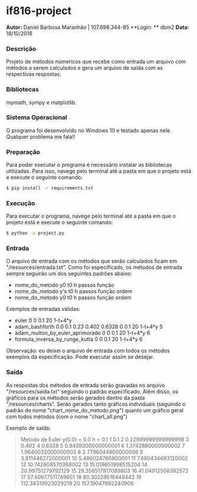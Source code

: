 # if816-project

**Autor:** Daniel Barbosa Maranhão | 107.698.344-85
**Login: ** dbm2 
**Data:** 18/10/2018

### Descrição
Projeto de métodos númericos que recebe como entrada um arquivo com métodos a serem calculados e gera um arquivo de saída com as respectivas respostas.

### Biblíotecas
mpmath, sympy e matplotlib.

### Sistema Operacional
O programa foi desenvolvido no Windows 10 e testado apenas nele. Qualquer problema me fala!!

### Preparação
Para poder executar o programa é necessário instalar as bibliotecas utilizadas.
Para isso, navege pelo terminal até a pasta em que o projeto está e execute o seguinte comando: 
```sh
$ pip install -r requirements.txt
```

### Execução
Para executar o programa, navege pelo terminal até a pasta em que o projeto está e execute o seguinte comando:
```sh
$ python -u project.py
```

### Entrada
O arquivo de entrada com os métodos que serão calculados ficam em "/resources/entrada.txt".
Como foi especificado, os métodos de entrada sempre seguirão um dos seguintes padrões abaixo:
  - nome_do_metodo y0 t0 h passos função
  - nome_do_metodo y's t0 h passos função ordem
  - nome_do_metodo y0 t0 h passos função ordem

Exemplos de entradas válidas:
  - euler 0 0 0.1 20 1-t+4*y
  - adam_bashforth 0.0 0.1 0.23 0.402 0.6328 0 0.1 20 1-t+4*y 5
  - adam_multon_by_euler_aprimorado 0 0 0.1 20 1-t+4*y 6
  - formula_inversa_by_runge_kutta 0 0 0.1 20 1-t+4*y 6

Observação: eu deixei o arquivo de entrada com todos os métodos exemplos da especificação. Pode executar assim se desejar.

### Saída
As respostas dos métodos de entrada serão gravadas no arquivo "/resources/saida.txt" seguindo o padrão especificado.
Além disso, os gráficos para os métodos serão gerados dentro da pasta "/resources/charts". Serão gerados tanto gráficos individuais (seguindo o padrão de nome "chart_nome_do_metodo.png") quanto um gráfico geral com todos métodos (com o nome "chart_all.png")

Exemplo de saída:
> Metodo de Euler
> y(0.0) = 0.0
> h = 0.1
> 1 0.1
> 2 0.22999999999999998
> 3 0.402
> 4 0.6328
> 5 0.9459200000000001
> 6 1.3742880000000002
> 7 1.9640032000000003
> 8 2.7796044800000006
> 9 3.911446272000001
> 10 5.486024780800001
> 11 7.680434693120002
> 12 10.742608570368002
> 13 15.019651998515204
> 14 20.99751279792129
> 15 29.356517917089803
> 16 41.04912508392572
> 17 57.40877511749601
> 18 80.30228516449442
> 19 112.34319923029219
> 20 157.19047892240906